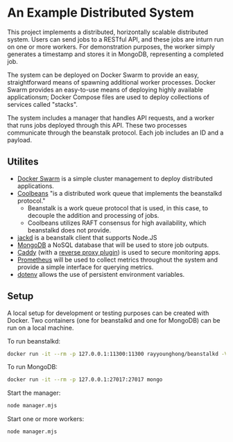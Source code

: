 # An Example Distributed System
This project implements a distributed, horizontally scalable distributed system.
Users can send jobs to a RESTful API, and these jobs are inturn run on one or more workers.
For demonstration purposes, the worker simply generates a timestamp and stores it in MongoDB, representing a completed job.

The system can be deployed on Docker Swarm to provide an easy, straightforward means of spawning additional worker processes.
Docker Swarm provides an easy-to-use means of deploying highly available applicationsm; Docker Compose files are used to deploy collections of services called "stacks".

The system includes a manager that handles API requests, and a worker that runs jobs deployed through this API. These two processes communicate through the beanstalk
protocol. Each job includes an ID and a payload.

## Utilites
- [Docker Swarm](https://github.com/dockerd/swarm) is a simple cluster management to deploy distributed applications.
- [Coolbeans](https://github.com/shcorya/coolbeans) "is a distributed work queue that implements the beanstalkd protocol."
  - Beanstalk is a work queue protocol that is used, in this case, to decouple the addition and processing of jobs.
  - Coolbeans utilizes RAFT consensus for high availability, which beanstalkd does not provide.
- [jackd](https://github.com/divmgl/jackd) is a beanstalk client that supports Node.JS
- [MongoDB](https://github.com/mongodb/mongo) a NoSQL database that will be used to store job outputs.
- [Caddy](https://github.com/caddyserver/caddy) (with a [reverse proxy plugin](https://github.com/lucaslorentz/caddy-docker-proxy)) is used to secure monitoring apps.
- [Prometheus](https://github.com/prometheus/prometheus) will be used to collect metrics throughout the system and provide a simple interface for querying metrics.
- [dotenv](https://github.com/motdotla/dotenv) allows the use of persistent environment variables.

## Setup
A local setup for development or testing purposes can be created with Docker. Two containers (one for beanstalkd and one for MongoDB) can be run on a local machine.

To run beanstalkd:
```bash
docker run -it --rm -p 127.0.0.1:11300:11300 rayyounghong/beanstalkd -V
```

To run MongoDB:
```bash
docker run -it --rm -p 127.0.0.1:27017:27017 mongo
```

Start the manager:
```bash
node manager.mjs
```

Start one or more workers:
```bash
node manager.mjs
```
